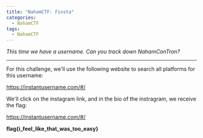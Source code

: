 ```yaml
---
title: "NahamCTF: Finsta"
categories:
  - NahamCTF
tags:
  - NahamCTF
---
```


*This time we have a username. Can you track down NahamConTron?*

---

For this challenge, we'll use the following website to search all platforms for this username:

https://instantusername.com/#/

We'll click on the instagram link, and in the bio of the instragram, we receive the flag:

https://instantusername.com/#/

**flag{i_feel_like_that_was_too_easy}**
